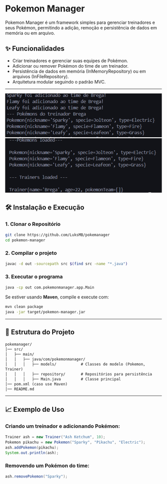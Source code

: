 # Pokemon Manager

Pokemon Manager é um framework simples para gerenciar treinadores e seus Pokémon, permitindo a adição, remoção e persistência de dados em memória ou em arquivo.


## ✨ Funcionalidades
- Criar treinadores e gerenciar suas equipes de Pokémon.
- Adicionar ou remover Pokémon do time de um treinador.
- Persistência de dados em memória (InMemoryRepository) ou em arquivos (InFileRepository).
- Arquitetura modular seguindo o padrão MVC.

---

![Criando Treinadores](images/Teste1.png)
![Criando Pokémons](images/Teste2.png)


## 🛠️ Instalação e Execução
### **1. Clonar o Repositório**
```sh
git clone https://github.com/LuksMB/pokemanager
cd pokemon-manager
```

### **2. Compilar o projeto**
```sh
javac -d out -sourcepath src $(find src -name "*.java")
```

### **3. Executar o programa**
```sh
java -cp out com.pokemonmanager.app.Main
```

Se estiver usando **Maven**, compile e execute com:
```sh
mvn clean package
java -jar target/pokemon-manager.jar
```

---

## 📝 Estrutura do Projeto
```
pokemanager/
│── src/
│   ├── main/
│   │   ├── java/com/pokemonmanager/
│   │   │   ├── models/           # Classes de modelo (Pokemon, Trainer)
│   │   │   ├── repository/       # Repositórios para persistência
│   │   │   ├── Main.java         # Classe principal
│── pom.xml (caso use Maven)
│── README.md
```

---
## 📈 Exemplo de Uso
### Criando um treinador e adicionando Pokémon:
```java
Trainer ash = new Trainer("Ash Ketchum", 10);
Pokemon pikachu = new Pokemon("Sparky", "Pikachu", "Electric");
ash.addPokemon(pikachu);
System.out.println(ash);
```
### Removendo um Pokémon do time:
```java
ash.removePokemon("Sparky");
```
